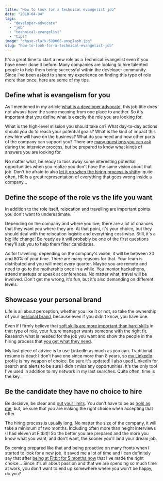 ```yaml
---
title: "How to look for a technical evangelist job"
date: "2018-04-04"
tags: 
  - "developer-advocate"
  - "job"
  - "technical-evangelist"
  - "tips"
image: "chase-clark-509066-unsplash.jpg"
slug: "how-to-look-for-a-technical-evangelist-job"
---
```


It's a great time to start a new role as a Technical Evangelist even if you have never done it before. Many companies are looking to hire talented people to help them being successful within the developer community. Since I've been asked to share my experience on finding this type of role more than once, here are some of my tips.

## Define what is evangelism for you

As I mentioned in my article [what is a developer advocate](https://fred.dev/what-is-a-developer-advocate/), this job title does not always have the same meaning from one place to another. So it's important that you define what is exactly the role you are looking for.

What is the high-level mission you should take on? What day-to-day actions should you do to reach your potential goals? What is the kind of impact this new hire will have on the business? What do you need and how other parts of the company can support you? There are [many questions you can ask during the interview process](http://fred.dev/the-50-questions-you-want-to-ask-when-applying-for-a-technical-evangelist-role/), but be prepared to know what kinds of answers you are looking for.

No matter what, be ready to toss away some interesting potential opportunities when you realize you don't have the same vision about that job. Don't be afraid to also [let it go when the hiring process is shitty](https://fred.dev/hiring-someone-is-a-bidirectional-process/): quite often, HR is a great representation of everything that goes wrong inside a company...

## Define the scope of the role vs the life you want

In addition to the role itself, relocation and travelling are important points you don't want to underestimate.

Depending on the company and where you live, there are a lot of chances that they want you where they are. At that point, it's your choice, but they should deal with the relocation logistic and everything cost-wise. Still, it's a big life change! Be ready as it will probably be one of the first questions they'll ask you to help them filter candidates.

As for travelling, depending on the company's vision, it will be between 20 and 80% of your time. There are many reasons for that. Your team is distributed and you will meet every quarter. Maybe you are remote and need to go to the mothership once in a while. You mentor hackathons, attend meetups or speak at conferences. No matter what, travel will be involved. Don't get me wrong, it's fun, but it's also demanding on different levels.

## Showcase your personal brand

Life is all about perception, whether you like it or not, so take the ownership of your [personal brand](http://fred.dev/my-personal-branding-for-developers-book-is-out/), because even if you didn't know, you have one.

Even if I firmly believe that [soft skills are more important than hard skills](http://fred.dev/technical-evangelist-where-soft-skills-become-hard-skills/) in that type of role, your future manager wants someone with the right fit. Research what is needed for the job you want and show the people in the hiring process that [you get what they need](https://fred.dev/the-www-and-me/).

My last piece of advice is to use LinkedIn as much as you can. Traditional resume is dead: I don't have one since more than 8 years, so [my LinkedIn profile](https://www.linkedin.com/in/fredericharper) is my weapon of choice. Be sure it's updated! I also used LinkedIn for search and alerts to be sure I didn't miss any opportunities. It's the only tool I've used in addition to my network in my last searches. Quite often, time is the key.

## Be the candidate they have no choice to hire

Be decisive, be clear and [put your limits](https://fred.dev/why-i-wont-write-code-demos-articles-or-new-talks-in-your-interview-process/). You don't have to be as [bold as me](https://fred.dev/i-just-want-to-make-shit-happens-looking-for-a-new-opportunity/), but, be sure that you are making the right choice when accepting that offer.

The hiring process is usually long. No matter the size of the company, it will take a minimum of two months. Including often more than height interviews (I had eleven at Fitbit)! So the better you are prepared and the more you know what you want, and don't want, the sooner you'll land your dream job.

By coming prepared like that and being proactive on many fronts when I started to look for a new job, it saved me a lot of time and I can definitely say that after [being at Fitbit for 5 months now](https://fred.dev/im-joining-fitbit-as-their-senior-developer-advocate/) that I've made the right choice... Since it's all about passion and that we are spending so much time at work, you don't want to end up somewhere where you won't be happy, do you?
